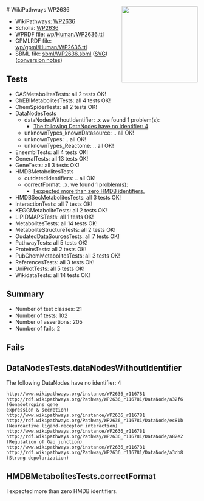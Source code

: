 <img style="float: right; width: 200px" src="../logo.png" />
# WikiPathways WP2636

* WikiPathways: [WP2636](https://identifiers.org/wikipathways:WP2636)
* Scholia: [WP2636](https://scholia.toolforge.org/wikipathways/WP2636)
* WPRDF file: [wp/Human/WP2636.ttl](../wp/Human/WP2636.ttl)
* GPMLRDF file: [wp/gpml/Human/WP2636.ttl](../wp/gpml/Human/WP2636.ttl)
* SBML file: [sbml/WP2636.sbml](../sbml/WP2636.sbml) ([SVG](../sbml/WP2636.svg)) ([conversion notes](../sbml/WP2636.txt))

## Tests
* CASMetabolitesTests: all 2 tests OK!
* ChEBIMetabolitesTests: all 4 tests OK!
* ChemSpiderTests: all 2 tests OK!
* DataNodesTests
    * dataNodesWithoutIdentifier: .x we found 1 problem(s):
        * [The following DataNodes have no identifier: 4](#d2d32fa3)
    * unknownTypes_knownDatasource: .. all OK!
    * unknownTypes: .. all OK!
    * unknownTypes_Reactome: .. all OK!
* EnsemblTests: all 4 tests OK!
* GeneralTests: all 13 tests OK!
* GeneTests: all 3 tests OK!
* HMDBMetabolitesTests
    * outdatedIdentifiers: .. all OK!
    * correctFormat: .x. we found 1 problem(s):
        * [I expected more than zero HMDB identifiers.](#ad154c1e)
* HMDBSecMetabolitesTests: all 3 tests OK!
* InteractionTests: all 7 tests OK!
* KEGGMetaboliteTests: all 2 tests OK!
* LIPIDMAPSTests: all 1 tests OK!
* MetabolitesTests: all 14 tests OK!
* MetaboliteStructureTests: all 2 tests OK!
* OudatedDataSourcesTests: all 7 tests OK!
* PathwayTests: all 5 tests OK!
* ProteinsTests: all 2 tests OK!
* PubChemMetabolitesTests: all 3 tests OK!
* ReferencesTests: all 3 tests OK!
* UniProtTests: all 5 tests OK!
* WikidataTests: all 14 tests OK!


## Summary

* Number of test classes: 21
* Number of tests: 102
* Number of assertions: 205
* Number of fails: 2

## Fails

<a name="d2d32fa3" />

## DataNodesTests.dataNodesWithoutIdentifier

The following DataNodes have no identifier: 4
```
http://www.wikipathways.org/instance/WP2636_r116781 http://rdf.wikipathways.org/Pathway/WP2636_r116781/DataNode/a32f6 (Gonadotropins gene 
expression & secretion)
http://www.wikipathways.org/instance/WP2636_r116781 http://rdf.wikipathways.org/Pathway/WP2636_r116781/DataNode/ec81b (Neuroactive ligand-receptor interaction)
http://www.wikipathways.org/instance/WP2636_r116781 http://rdf.wikipathways.org/Pathway/WP2636_r116781/DataNode/a82e2 (Regulation of Gap junction)
http://www.wikipathways.org/instance/WP2636_r116781 http://rdf.wikipathways.org/Pathway/WP2636_r116781/DataNode/a3cb8 (Strong depolarization)
```

<a name="ad154c1e" />

## HMDBMetabolitesTests.correctFormat

I expected more than zero HMDB identifiers.
